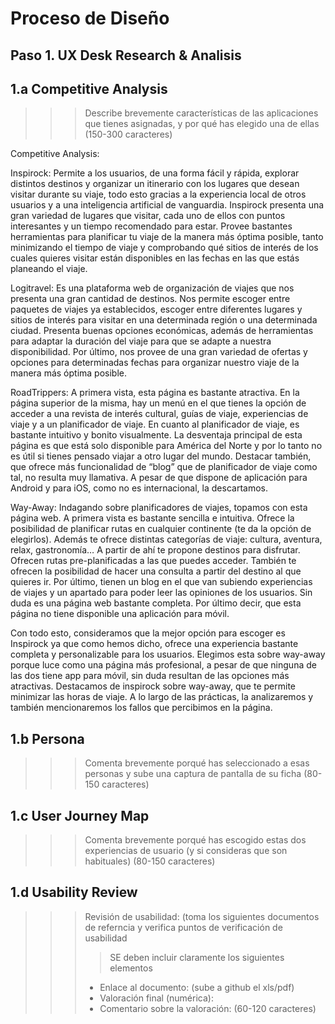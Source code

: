 # Proceso de Diseño 

## Paso 1. UX Desk Research & Analisis 

1.a Competitive Analysis
-----

>>> Describe brevemente características de las aplicaciones que tienes asignadas, y por qué has elegido una de ellas (150-300 caracteres) 

Competitive Analysis:

Inspirock: Permite a los usuarios, de una forma fácil y rápida, explorar distintos destinos y organizar un itinerario con los lugares que desean visitar durante su viaje, todo esto gracias a la experiencia local de otros usuarios y a una inteligencia artificial de vanguardia. Inspirock presenta una gran variedad de lugares que visitar, cada uno de ellos con puntos interesantes y un tiempo recomendado para estar. Provee bastantes herramientas para planificar tu viaje de la manera más óptima posible, tanto minimizando el tiempo de viaje y comprobando qué sitios de interés de los cuales quieres visitar están disponibles en las fechas en las que estás planeando el viaje.


Logitravel: Es una plataforma web de organización de viajes que nos presenta una gran cantidad de destinos. Nos permite escoger entre paquetes de viajes ya establecidos, escoger entre diferentes lugares y sitios de interés para visitar en una determinada región o una determinada ciudad. Presenta buenas opciones económicas, además de herramientas para adaptar la duración del viaje para que se adapte a nuestra disponibilidad. Por último, nos provee de una gran variedad de ofertas y opciones para determinadas fechas para organizar nuestro viaje de la manera más óptima posible.


RoadTrippers: A primera vista, esta página es bastante atractiva. En la página superior de la misma, hay un menú en el que tienes la opción de acceder a una revista de interés cultural, guías de viaje, experiencias de viaje y a un planificador de viaje. En cuanto al planificador de viaje, es bastante intuitivo y bonito visualmente. La desventaja principal de esta página es que está solo disponible para América del Norte y por lo tanto no es útil si tienes pensado viajar a otro lugar del mundo. Destacar también, que ofrece más funcionalidad de “blog” que de planificador de viaje como tal, no resulta muy llamativa. A pesar de que dispone de aplicación para Android y para iOS, como no es internacional, la descartamos.



Way-Away: Indagando sobre planificadores de viajes, topamos con esta página web. A primera vista es bastante sencilla e intuitiva. Ofrece la posibilidad de planificar rutas en cualquier continente (te da la opción de elegirlos). Además te ofrece distintas categorías de viaje: cultura, aventura, relax, gastronomía… A partir de ahí te propone destinos para disfrutar. Ofrecen rutas pre-planificadas a las que puedes acceder. También te ofrecen la posibilidad de hacer una consulta a partir del destino al que quieres ir. Por último, tienen un blog en el que van subiendo experiencias de viajes y un apartado para poder leer las opiniones de los usuarios. Sin duda es una página web bastante completa. Por último decir, que esta página no tiene disponible una aplicación para móvil. 


Con todo esto, consideramos que la mejor opción para escoger es Inspirock ya que como hemos dicho, ofrece una experiencia bastante completa y personalizable para los usuarios. Elegimos esta sobre way-away porque luce como una página más profesional, a pesar de que ninguna de las dos tiene app para móvil, sin duda resultan de las opciones más atractivas. Destacamos de inspirock sobre way-away, que te permite minimizar las horas de viaje. A lo largo de las prácticas, la analizaremos y también mencionaremos los fallos que percibimos en la página.


1.b Persona
-----

>>> Comenta brevemente porqué has seleccionado a esas personas y sube una captura de pantalla de su ficha  (80-150 caracteres)

1.c User Journey Map
----


>>> Comenta brevemente porqué has escogido estas dos experiencias de usuario (y si consideras que son habituales) (80-150 caracteres) 

1.d Usability Review
----
>>>  Revisión de usabilidad: (toma los siguientes documentos de referncia y verifica puntos de verificación de  usabilidad
>>>> SE deben incluir claramente los siguientes elementos
>>> - Enlace al documento:  (sube a github el xls/pdf) 
>>> - Valoración final (numérica): 
>>> - Comentario sobre la valoración:  (60-120 caracteres)
